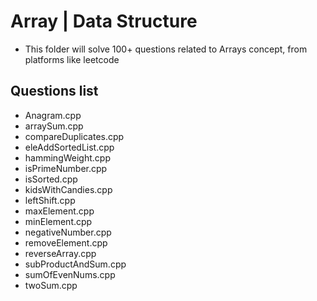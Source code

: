# Array | Data Structure

- This folder will solve 100+ questions related to Arrays concept, from platforms like leetcode

## Questions list
- Anagram.cpp
- arraySum.cpp
- compareDuplicates.cpp
- eleAddSortedList.cpp
- hammingWeight.cpp
- isPrimeNumber.cpp
- isSorted.cpp
- kidsWithCandies.cpp
- leftShift.cpp
- maxElement.cpp
- minElement.cpp
- negativeNumber.cpp
- removeElement.cpp
- reverseArray.cpp
- subProductAndSum.cpp
- sumOfEvenNums.cpp
- twoSum.cpp